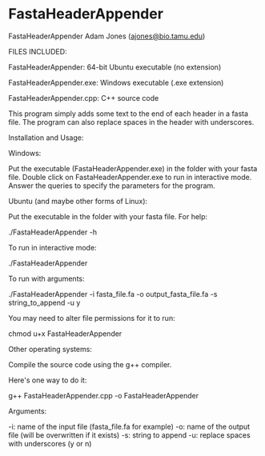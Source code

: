 # FastaHeaderAppender
FastaHeaderAppender
Adam Jones (ajones@bio.tamu.edu)

FILES INCLUDED:

FastaHeaderAppender: 64-bit Ubuntu executable (no extension)

FastaHeaderAppender.exe: Windows executable (.exe extension)

FastaHeaderAppender.cpp: C++ source code

This program simply adds some text to the end of each header in
a fasta file.  The program can also replace spaces in the header
with underscores.


Installation and Usage:


Windows: 

Put the executable (FastaHeaderAppender.exe) in the folder with 
your fasta file.  Double click on FastaHeaderAppender.exe to run
in interactive mode.  Answer the queries to specify the parameters
for the program.


Ubuntu (and maybe other forms of Linux):

Put the executable in the folder with your fasta file.  For help:

./FastaHeaderAppender -h

To run in interactive mode:

./FastaHeaderAppender

To run with arguments:

./FastaHeaderAppender -i fasta_file.fa -o output_fasta_file.fa -s string_to_append -u y

You may need to alter file permissions for it to run:

chmod u+x FastaHeaderAppender



Other operating systems:

Compile the source code using the g++ compiler.

Here's one way to do it:

g++ FastaHeaderAppender.cpp -o FastaHeaderAppender


Arguments:

-i:	name of the input file (fasta_file.fa for example)
-o:	name of the output file (will be overwritten if it exists)
-s:	string to append
-u:	replace spaces with underscores (y or n)

